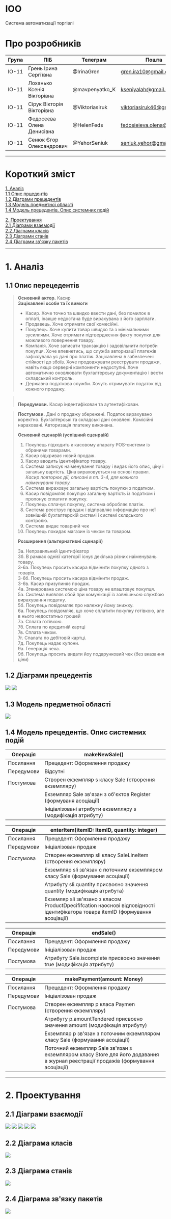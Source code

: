 # IOO
Система автоматизації торгівлі
# Про розробників
|Група|ПІБ|Телеграм|Пошта|
|-----|---|-|-|
|ІО-11|Грень Ірина Сергіївна     |@IrinaGren|gren.ira10@gmail.com|
|ІО-11|Лоханько Ксенія Вікторівна|@mavpenyatko_K|kseniyalah@gmail.com|
|ІО-11|Сірук Вікторія Вікторівна |@Viktoriasiruk|viktoriasiruk46@gmail.com|
|ІО-11|Федосєєва Олена Денисівна |@HelenFeds|fedosieieva.olena@lll.kpi.ua|
|ІО-11|Сенюк Єгор Олександрович  |@YehorSeniuk|seniuk.yehor@gmail.com|
---
# Короткий зміст

[1. Аналіз](#1) <br />
    [1.1 Опис прцедентів](#1.1) <br/>
    [1.2 Діаграми прецедентів](#1.2) <br/>
    [1.3 Модель предметної області](#1.3) <br/>
    [1.4 Модель прецедентів. Опис системних подій](#1.4)<br/>

[2. Проектування](#2)<br/>
    [2.1 Діаграми взаємодії](#2.1)<br/>
    [2.2 Діаграми класів](#2.2) <br/>
    [2.3 Діаграми станів](#2.3) <br/>
    [2.4 Діаграми зв'язку пакетів](#2.4) <br/>
    
---
# <a name="1">1. Аналіз</a>
## <a name="1.1">1.1 Опис перецедентів</a>
><b>Основний актор.</b> Касир<br/>
><b>Зацікавлені особи та їх вимоги</b><br/>
> - Касир. Хоче точно та швидко ввести дані, без помилок в оплаті, інакше недостача буде вирахувана з його зарплати.
> - Продавець. Хоче отримати свої комесійні.
> - Покупець. Хоче купити товар швидко та з мінімальними зусиллями. Хоче отримати підтвердження факту покупки для можливого повернення товару.
> - Компанія. Хоче записати транзакцію і задовільнити потреби покупця. Хоче впевнетись, що служба авторизації платежів зафіксувала ус дані про платіж.
> Зацікавлена в забезпечені стійкості до збоїв. Хоче продовжувати реєструвати продажи, навіть якщо серверні компоненти недоступні. Хоче автоматично
> оновлювати бухгалтерську документацію і вести складський контроль.
> - Державна податкова служби. Хочуть отримувати податок від кожного продажу.

> <br/><b>Передумови.</b> Касир індентифікован та аутентифікован.<br/>

> <b>Постумови.</b> Дані о продажу збережені. Податок вирахувано коректно. Бухгалтерські та складські дані оновлені. Комісійні нараховані. Авторизація платежу виконана.<br/>
> 
> <b>Основний сценарій (успішний сценраій)</b>
> 1. Покупець підходить к касовому апарату POS-системи із обраними товарами.
> 2. Касир відкриває новий продаж.
> 3. Касир вводить ідентифікатор товару.
> 4. Система записує наіменування товару і видає його опис, ціну і загальну вартість. Ціна вираховується на основі правил.<br/>
><i>Касир повторює дії, описані в пп. 3-4, для кожного наіменуваня товару.</i>
> 5. Система вираховує загальну вартість покупки з податком.
> 6. Касир повідомляє покупцю загальну вартість із податком і пропонує сплатити покупку.
> 7. Покупець сплачує покупку, система обробляє платіж.
> 8. Система реєструє продаж і відправляє інформацію про неї зовнішній бухгалтерскій системі і системі склдського контролю.
> 9. Система видає товарний чек
> 10. Покупець покидає магазин із чеком та товаром.<br/>
> 
> <b>Розширення (альтернативні сценарії)</b>
> 
> 3а. Неправильний ідентифікатор <br/>
> 3б. В рамках однієї категорії існує декілька різних наіменувань товару.<br/>
> 3-6а. Покупець просить касира відмінити покупку одного з товарів. <br/>
> 3-6б. Покупець просить касира відмінити продаж. <br/>
> 3-6в. Касир призупиняє продаж. <br/>
> 4а. Згенерована системою ціна товару не влаштовує покупця. <br/>
> 5а. Система виявляє сбой при комунікації із зовнішньою службою вирахування податку. <br/>
> 5б. Покупець повідомляє про належну йому знижку. <br/>
> 6а. Покупець повідомляє, що хоче сплатити покупку готівкою, але в нього недостатньо грошей <br/>
> 7a. Сплата готівкою. <br/>
> 7б. Сплата по кредитній картці <br/>
> 7в. Сплата чеком. <br/>
> 7г. Спалата по дебітовій картці. <br/>
> 7д. Покупець надає купони. <br/>
> 9а. Генерація чека. <br/>
> 9б. Покупець просить видати йоу подарунковий чек (без вказання ціни) <br/>
## <a name="1.2">1.2 Діаграми прецедентів</a>
<img src="img/UseCaseDiagram.png"></img>
<img src="img/SequenceDiagram.png"></img>
## <a name="1.3">1.3 Модель предметної області</a>
<img src="img/DomainModel.png"/></img>
## <a name="1.4">1.4 Модель прецедентів. Опис системних подій</a>
|Операція|makeNewSale()|
|--------|-------------------------------------------|
|Посилання|Прецедент: Оформлення продажу|
|Передумови|Відсутні|
|Постумова|Створен екземпляр s класу Sale (створення екземпляру)|
||Екземпляр Sale зв'язан з об'єктов Register (формуваня асоціації)|
||Ініціалізовані атрибути екземпляру s (модифікація атрибуту)|

|Операція|enterItem(itemID: ItemID, quantity: integer)|
|--------|-------------------------------------------|
|Посилання|Прецедент: Оформлення продажу|
|Передумови|Ініціалізован продаж|
|Постумова|Створен екземпляр sli класу SaleLineItem (створення екземпляру)|
||Екземпляр sli зв'язан с поточним екземпляром класу Sale (формування асоціації)|
||Атрибуту sli.quantity присвоєно значення quantity (модифікація атрибута)|
||Екземляр sli зв'язано з класом ProductDpecififcation наоснові відповідності ідентифікатора товара itemID (формування асоціації)|

|Операція|endSale()|
|--------|-------------------------------------------|
|Посилання|Прецедент: Оформлення продажу|
|Передумови|Ініціалізован продаж|
|Постумова|Атрибуту Sale.iscomplete присвоєно значення true (модифікація атрибуту)|

|Операція|makePayment(amount: Money)|
|--------|-------------------------------------------|
|Посилання|Прецедент: Оформлення продажу|
|Передумови|Ініціалізован продаж|
|Постумова|Створен екземпляр p класа Paymen (створення екземпляру)|
||Атрибуту p.amountTendered присвоєно значення amount (модифікація атрибуту)|
||Екземпляр p зв'язан з поточним екземпляром класу Sale (формування асоціації)|
||Поточний екземпляр Sale зв'язан з екземпляром класу Store для його додавання в журнал реєстрації продажів (формування асоціації)|

---
# <a name="2">2. Проектування</a>
## <a name="2.1">2.1 Діаграми взаємодії</a>
<img src="img/start.png"></img>
<img src="img/makePayment.png"></img>
<img src="img/endSale.png"></img>
<img src="img/enterItem.png"></img>
<img src="img/makeNewSale.png"></img>
## <a name="2.2">2.2 Діаграма класів</a>
<img src="img/ClassDiagram.png"></img>
## <a name="2.3">2.3 Діаграма станів</a>
<img src="img/StateDiagram.png"></img>
## <a name="2.4">2.4 Діаграма зв'язку пакетів</a>
<img src="img/PackagesDiagram.png"></img>
